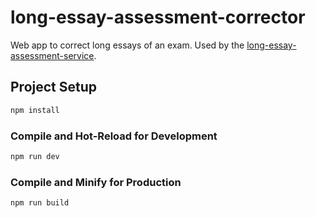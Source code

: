 # long-essay-assessment-corrector

Web app to correct long essays of an exam.
Used by the [long-essay-assessment-service](https://github.com/EDUTIEK/long-essay-assessment-service).


## Project Setup

```sh
npm install
```

### Compile and Hot-Reload for Development

```sh
npm run dev
```

### Compile and Minify for Production

```sh
npm run build
```
